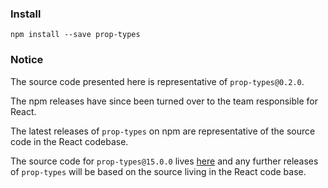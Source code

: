 ### Install

```
npm install --save prop-types
```

### Notice

The source code presented here is representative of `prop-types@0.2.0`. 

The npm releases have since been turned over to the team responsible for React. 

The latest releases of `prop-types` on npm are representative of the source code in the React codebase.

The source code for `prop-types@15.0.0` lives [here](https://github.com/facebook/react/tree/v15.5.0/addons/prop-types) and any further releases of `prop-types` will be based on the source living in the React code base.
